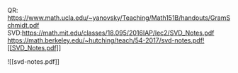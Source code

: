 QR: https://www.math.ucla.edu/~yanovsky/Teaching/Math151B/handouts/GramSchmidt.pdf
SVD:https://math.mit.edu/classes/18.095/2016IAP/lec2/SVD_Notes.pdf
https://math.berkeley.edu/~hutching/teach/54-2017/svd-notes.pdf![[SVD_Notes.pdf]]

![[svd-notes.pdf]]